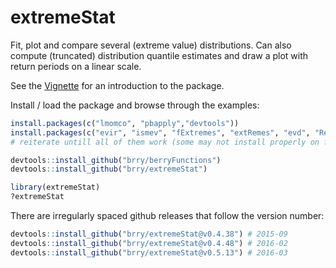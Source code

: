 extremeStat
===========

Fit, plot and compare several (extreme value) distributions. 
Can also compute (truncated) distribution quantile estimates and draw a plot with return periods on a linear scale.

See the [Vignette](http://htmlpreview.github.io/?https://github.com/brry/extremeStat/blob/master/inst/doc/extremeStat.html) for an introduction to the package.

Install / load the package and browse through the examples:
```R
install.packages(c("lmomco", "pbapply","devtools"))
install.packages(c("evir", "ismev", "fExtremes", "extRemes", "evd", "Renext"))
# reiterate untill all of them work (some may not install properly on first try)

devtools::install_github("brry/berryFunctions")
devtools::install_github("brry/extremeStat") 

library(extremeStat)
?extremeStat
```
There are irregularly spaced github releases that follow the version number:
```R
devtools::install_github("brry/extremeStat@v0.4.38") # 2015-09
devtools::install_github("brry/extremeStat@v0.4.48") # 2016-02
devtools::install_github("brry/extremeStat@v0.5.13") # 2016-03
```
